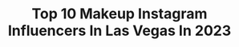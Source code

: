 ---
title: Top 10 Makeup Instagram Influencers In Las Vegas In 2023
description: >-
  Find top makeup Instagram influencers in Las Vegas in 2023. Most popular hashtags: #lasvegas #makeup #lashes #makeuplooks.
platform: Instagram
hits: 172
text_top: Analyze the most popular Instagram accounts on inBeat.
text_bottom: Our platform holds 172 Instagram influencers like this in Las Vegas, United States for you to pitch.
profiles:
  - username: "film_krue"
    fullname: >-
      Krue Monroe
    bio: >-
      Published!!! Follow my vlog @krue_monroe
    location: "United States"
    followers: 1147
    engagement: 2034
    commentsToLikes: 0.086046
    id: ck5zr3kb3vtvy0i14p7gqqgmq
    verified: false
    hashtags: "#chicagofilmmaker, #guyswithtattoos, #chicagofilm, #chicagovlogger"
  - username: "glowinriss"
    fullname: >-
      Marissa
    bio: >-
      ✨Glowinriss Makeup & Things Las Vegas 💌Email only for collaboration
    location: "United States"
    followers: 50723
    engagement: 198
    commentsToLikes: 0.031843
    id: ck0u8nfi17wpa0i19jcib3vhx
    verified: false
    hashtags: "#lasvegas, #benefit, #ultabeauty, #ulta"
  - username: "taylormatas"
    fullname: >-
      Taylor Matas | TITI
    bio: >-
      Mentor | Model | Showgirl | Dancer Hilo, HI | Las Vegas 📍 ♥twitter: @yourcupoftiti ♥youtube: taylor matas ♥cashapp/venmo: $taylormatas
    location: "United States"
    followers: 8166
    engagement: 414
    commentsToLikes: 0.034996
    id: ckaowcndr8cbk0i785bw5yuhk
    verified: false
    hashtags: "#whathappensinvegasstaysinvegas, #hawaiitomiami, #lasvegas, #blessed"
  - username: "ashleymborrome"
    fullname: >-
      𝐀𝐬𝐡𝐥𝐞𝐲 𝐌𝐚𝐫𝐢𝐞𝐥 𝐁𝐨𝐫𝐫𝐨𝐦𝐞
    bio: >-
      A Gemini. Under maintenance. Deleting everyone and their mother.
    location: "United States"
    followers: 13348
    engagement: 298
    commentsToLikes: 0.052760
    id: ck15ricrb82yx0i19uxipnci2
    verified: false
    hashtags: "#tiktok, #quarantine, #explorepage, #makeup"
  - username: "andrewsaintandrew"
    fullname: >-
      Andrew Saint Andrew 👑
    bio: >-
      Las Vegas Makeup Artist✨ Celebrity / PRO MUA Booking or Inquiries Link below Published | Traveling | Freelance Artist 💫 #MAKEUPBYSAINTANDREW ✨
    location: "United States"
    followers: 34237
    engagement: 140
    commentsToLikes: 0.088703
    id: ck5q52o1zr4rz0i112x5e82kq
    verified: false
    hashtags: "#lasvegasmakeupartist, #makeupbysaintandrew, #lasveasmakeupartist"
  - username: "lakleo21"
    fullname: >-
      Elizabeth
    bio: >-
      💕Content creator 👑Latina Mommy and wife 💄Pro Makeup Artist 📍Las Vegas 📩Zalie21@hotmail.com
    location: "United States"
    followers: 8475
    engagement: 824
    commentsToLikes: 0.048657
    id: ck8szotucp6g30j781b1ua5mr
    verified: false
    hashtags: "#muamexicana, #undiscoveredmuas, #makeupfollowpage, #muasupport"
  - username: "kafloxbeauty"
    fullname: >-
      Las Vegas Makeup Artist
    bio: >-
      Professional Mobile Makeup Artist 💄 Las Vegas 📍 Enhancing natural beauty is my passion ✨ Business Page - @glamnglowy Dm for booking & availability 💕
    location: "United States"
    followers: 5235
    engagement: 296
    commentsToLikes: 0.157513
    id: ck6twgmcwrvhe0j71cofkrdh7
    verified: false
    hashtags: "#vegasmodels, #photography, #lasvegasphotographer, #explore"
  - username: "heidi_dangerouslychicbrows"
    fullname: >-
      Heidi Lynne
    bio: >-
      -Owner of Dangerously Chic Brows -Licensed TATTOO/ARTIST👩‍🎨. Microblading, and ombré courses!! -Licensed Esti 💄Stl & Las Vegas Location
    location: "United States"
    followers: 26430
    engagement: 38
    commentsToLikes: 0.047644
    id: ck136pg3c7m6p0i19oge4fa2x
    verified: false
    hashtags: "#browsonfleek, #beauty, #lashlift, #micropigmentacion"
  - username: "beautytreats_mua"
    fullname: >-
      Beauty Treats By Cookie
    bio: >-
      🎂Welcome to the Bakery 🎂 📍@6789beautybar 9151 S Las Vegas Blvd Las Vegas, NV 89123
    location: "United States"
    followers: 15625
    engagement: 162
    commentsToLikes: 0.074241
    id: ck0tv49vg9vaq0i19bofgane5
    verified: false
    hashtags: "#lasvegas, #houstonmakeupartist, #makeupartist, #makeupjunkie"
  - username: "mermaidinheels"
    fullname: >-
      Cielo Fronteras
    bio: >-
      SHOP SHEIN SALE Now & use my code Q3mermaidin get discounts on your purchase! ⬇️ http://shein.top/10paiue5
    location: "United States"
    followers: 85723
    engagement: 216
    commentsToLikes: 0.021556
    id: ck13c1hwxy5uf0i19co3fbycs
    verified: false
    hashtags: "#jadore, #sheingals, #lasvegasfoodie, #sponsored"
---
